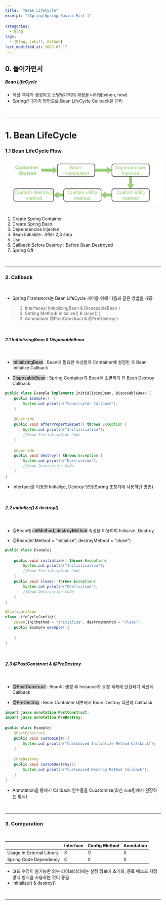 ```yaml
---
title:  "Bean LifeCycle"
excerpt: "[Spring]Spring Basics Part 1"

categories:
  - Blog
tags:
  - [Blog, jekyll, Github]
last_modified_at: 2023-07-17
---
```



## 0. 들어가면서


##### Bean LifeCycle

- 해당 객체가 생성되고 소멸될까지의 과정을 나타냄(when, how)
- Spring은 3가지 방법으로 Bean LifeCycle Callback을 관리

<br />

---


# 1. Bean LifeCycle

### 1.1 Bean LifeCycle Flow


![image info](/assets/img/beanLifeCycle.png)
<img src="/assets/img/beanLifeCycle.png" alt="" width="0" height="0">


1. Create Spring Container
2. Create Spring Bean
3. Dependencies Injected
4. Bean Initialize  : After 2,3 step
5. Use
6. Callback Before Destroy : Before Bean Destroyed
7. Spring Off

<br />

---

### 2. Callback

<br />

- Spring Framework는 Bean LifeCycle 제어를 위해 다음과 같은 방법을 제공 

> 1. Interfaces( InitializingBean & DisposableBean )
> 2. Setting Method( initialize() &  close() )
> 3. Annotation( @PostConstruct & @PreDestroy )

<br />

##### 2.1 InitializingBean & DisposableBean

<br />

- <mark style="background-color:#cccccc">InitializingBean</mark> : Bean에 필요한 속성들이 Container에 설정된 후 Bean Initialize Callback

- <mark style="background-color:#cccccc">DisposableBean</mark> : Spring Container가 Bean을 소멸하기 전 Bean Destroy Callback


```java
public class Example implements InitializingBean, DisposableBean {
    public Example()  {
        System.out.println("Constructor Callback");
    }

    @Override
    public void afterPropertiesSet() throws Exception {
        System.out.println("Initialization");
        //Bean Initialization Code
    }

    @Override
    public void destroy() throws Exception {
        System.out.println("Destruction");
        //Bean Destruction Code
    }
}
```

- Interface를 이용한 Initialize, Destroy 방법(Spring 초창기에 사용하던 방법)

<br />

##### 2.2 initialize() & destroy()

<br />

- @Bean에 <mark style="background-color:#cccccc">initMethod, destroyMethod</mark> 속성을 이용하여 Initialize, Destroy

- @Bean(initMethod = "initialize", destroyMethod = "close") 


```java
public class Example{

    public void initialize() throws Exception{
        System.out.println("Initialization");
        //Bean Initialization Code
    }
    public void close() throws Exception{
        System.out.println("Destruction");
        //Bean Destruction Code
    }
}
```

```java
@Configuration
class LifeCycleConfigi{
    @Bean(initMethod = "initialize", destroyMethod = "close")
    public Example example(){
    
    }
}
```



<br />

##### 2.3 @PostConstruct & @PreDestroy

<br />

  - <mark style="background-color:#cccccc">@PostConstruct</mark> : Bean이 생성 후 Instance가 요청 객체에 반환되기 직전에 Callback

- <mark style="background-color:#cccccc">@PreDestroy</mark> : Bean Container 내부에서 Bean Destroy 직전에 Callback

```java
import javax.annotation.PostConstruct;
import javax.annotation.PreDestroy;

public class Example{
	@PostConstruct
	public void customInit(){
		System.out.println("Customized Initialize Method Callback");
	}

	@PreDestroy
	public void customDestroy(){
		System.out.println("Customized Destroy Method Callback");
	}
}
```

- Annotation을 통해서 Callback 함수들을 Cuustomize(최신 스프링에서 권장하는 방식)

<br />

---

### 3. Comparation

<br />

||Interface|Config Method|Annotation|
|---|---|---|---|
|Usage In External Library|X|O|X|
|Spring Code Dependency|O|X|X|

- 코드 수정이 불가능한 외부 라이브러리에는 설정 정보에 초기화, 종료 메소드 지정 방식 방식을 사용하는 것이 좋음
- initialize() &  destroy()

<br />

---